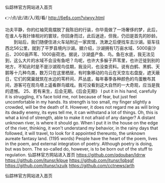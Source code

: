 
仙踪林官方网站进入首页




👉/点/此/进/入/观/看/ http://6e6s.com?viwyy.html




功夫平静，你的红袖究竟摆脱了我陈旧的行装，你毕竟做了一场奢侈的梦，此后，在谁人与我针锋相对的寰球，你回身而过，此后迷途，但我，仍旧是首先的妙龄。
　　到站后，我们随便住进火车站附近一家宾馆，洗漱之后便找车去沙湖。驱车往西北56公里，就到了平罗县境内沙湖。据介绍，沙湖拥有1万亩水域、5000亩沙丘、2000亩芦苇、1000亩荷池。据说，沙湖盛产鱼、鸟。鱼在水底，我无法见到，这么大片的水域不会没有鱼吧？鸟呢，也许大多躲于芦苇里，也许迁徙到别的地方，不知此时是不是沙湖观鸟佳期，我没问，也没查资料。说有白鹤、黑鹤、天鹅等十几种鸟类，数万只在这里栖居，有时象移动的乌云在天空左右盘旋，遮天蔽日，它们的窝巢就筑在水边的苇杆间、芦丛底，每年春季各种颜色的鸟蛋散布其间，游客可在观鸟塔上遥看群鸟嬉戏。我可没看到这大自然的一大奇观，应当是我的遗憾。
	25、若有来生，后会无期。《后会无期》
I put it in his hand, carefully it is struggling, it's face told me, not because of fear, but just feel uncomfortable in my hands.
Its strength is too small, my finger slightly a crowded, will be the death of it.
However, it does not regard me as will bring its deadly enemy, its eyes tell me, it can withstand a lot of things.
Oh, this is what a kind of strength, able to make it not afraid of any danger?
A distant unknown river, is where it should go.
When I put it in the house on the edge of the river, thinking, it won't understand my behavior, in the rainy days that followed, it will travel, to look for it appointed thereunto, the unknown aureate fantasy land.
(1195 words)
People have the heart of the poem, lives in the poem, and external integration of poetry.
Although poetry is doing, but was born.
The so-called do, however, is to be born out of the stuff to regulation.
仙踪林官方网站进入首页 https://github.com/qdouban/ldrrw
https://github.com/itunsr/klpue
https://github.com/itunsr/lqbsgf
https://github.com/itunsr/xzuik
https://github.com/cctnews/arth





仙踪林官方网站进入首页
